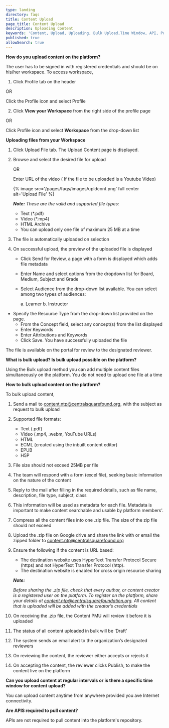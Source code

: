 ```yaml
---
type: landing
directory: faqs
title: Content Upload
page_title: Content Upload
description: Uploading Content
keywords: 'Content, Upload, Uploading, Bulk Upload,Time Window, API, Pull content  '
published: true
allowSearch: true
---
```



**How do you upload content on the platform?**

The user has to be signed in with registered credentials and should be on his/her workspace. 
To access workspace,

 1. Click Profile tab on the header

 OR

 Click the Profile icon and select Profile
 
 2. Click **View your Workspace** from the right side of the profile page

 OR

 Click Profile icon and select **Workspace** from the drop-down list

**Uploading files from your Workspace**

1. Click Upload File tab. The Upload Content page is displayed.
2. Browse and select the desired file for upload 

	OR

	Enter URL of the video ( If the file to be uploaded is a Youtube Video)

	{% image src='/pages/faqs/images/upldcont.png' full center alt='Upload File' %}

	***Note:***
	*These are the valid and supported file types:*
	- Text (*.pdf)
    - Video (*.mp4)
    - HTML Archive
    - You can upload only one file of maximum 25 MB at a time
    
3. The file is automatically uploaded on selection
4. On successful upload, the preview of the uploaded file is displayed
	- Click Send for Review, a page with a form is displayed which adds file metadata 
	- Enter Name and select options from the dropdown list for Board, Medium, Subject and Grade
	- Select Audience from the drop-down list available. You can select among two types of audiences:
		
        a. Learner
		      b. Instructor
	
 - Specify the Resource Type from the drop-down list provided on the page. 
	- From the Concept field, select any concept(s) from the list displayed
	- Enter Keywords
	- Enter Attributions and Keywords
	- Click Save. You have successfully uploaded the file

The file is available on the portal for review to the designated reviewer.

**What is bulk upload? Is bulk upload possible on the platform?**

Using the Bulk upload  method  you can add multiple content files simultaneously on the platform. You do not need to upload one file  at a time

**How to bulk upload content on the platform?**

To bulk upload content,

1. Send a mail to content.ntp@centralsquarefound.org, with the subject as  request to bulk upload 
2. Supported file formats:
	- Text (.pdf)
    - Video (.mp4, .webm, YouTube URLs)
    - HTML 
    - ECML (created using the inbuilt content editor)
    - EPUB
    - H5P
3. File size should not exceed 25MB per file
4. The team will respond with  a form (excel file), seeking basic information on the nature of the content
5. Reply to the mail after filling in the required details, such as file name, description, file type, subject, class 
6. This information will be used as metadata for each file. Metadata is important to make content searchable and usable by platform members'.
7. Compress  all the content files into one .zip file. The size of the zip file should not exceed <xxx>  
8. Upload the .zip file on Google drive and share the link with or email the zipped folder to content.ntp@centralsquarefound.org
9. Ensure the following if the content is URL based:
	- The destination website uses HyperText Transfer Protocol Secure (https) and not  HyperText Transfer Protocol (http). 
	- The destination website is enabled for cross origin resource sharing 

	***Note:***
	
    *Before sharing the .zip file, check that every author, or content creator is a registered user on the platform. To register on the platform, share your details at content.ntp@centralsquarefoundation.org. All content that is  uploaded will be added with  the creator’s credentials*

10. On receiving the .zip file, the Content PMU will review it before it is uploaded 
11. The status of all  content uploaded in bulk  will  be  ‘Draft’
12. The system sends an email alert to the organization’s designated reviewers 
13. On reviewing the content, the reviewer either accepts or rejects it
14. On accepting the content, the reviewer clicks Publish, to make the content live on the platform

**Can you upload content at regular intervals or is there a specific time window for content upload?**

You can upload content anytime from anywhere provided you ave Internet connectivity.

**Are APIS required to pull content?**

APIs are not required to pull content into the platform's repository.
